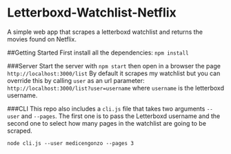 # Letterboxd-Watchlist-Netflix
A simple web app that scrapes a letterboxd watchlist and returns the movies found on Netflix.

##Getting Started
First install all the dependencies: `npm install`

###Server
Start the server with `npm start` then open in a browser the page `http://localhost:3000/list`
By default it scrapes my watchlist but you can override this by calling `user` as an url parameter: `http://localhost:3000/list?user=username` where `username` is the letterboxd username.

###CLI
This repo also includes a `cli.js` file that takes two arguments `--user` and `--pages`. The first one is to pass the Letterboxd username and the second one to select how many pages in the watchlist are going to be scraped.

`node cli.js --user medicengonzo --pages 3`
